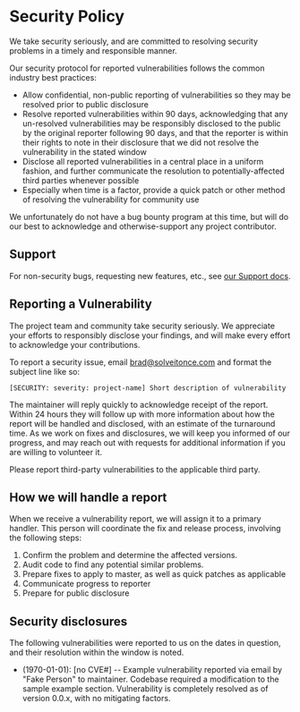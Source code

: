 # Security Policy

We take security seriously, and are committed to resolving security problems in a timely and responsible manner.

Our security protocol for reported vulnerabilities follows the common industry best practices:

  * Allow confidential, non-public reporting of vulnerabilities so they may be resolved prior to public disclosure
  * Resolve reported vulnerabilities within 90 days, acknowledging that any un-resolved vulnerabilities may be responsibly
    disclosed to the public by the original reporter following 90 days, and that the reporter is within their rights to
    note in their disclosure that we did not resolve the vulnerability in the stated window
  * Disclose all reported vulnerabilities in a central place in a uniform fashion, and further communicate the resolution
    to potentially-affected third parties whenever possible
  * Especially when time is a factor, provide a quick patch or other method of resolving the vulnerability for community use

We unfortunately do not have a bug bounty program at this time, but will do our best to acknowledge and otherwise-support
any project contributor.

## Support

For non-security bugs, requesting new features, etc., see [our Support docs](SUPPORT.md).

## Reporting a Vulnerability

The project team and community take security seriously. We appreciate your efforts to responsibly disclose your findings,
and will make every effort to acknowledge your contributions.

To report a security issue, email [brad@solveitonce.com](mailto:brad@solveitonce.com) and format the subject line like so:

```
[SECURITY: severity: project-name] Short description of vulnerability
```

The maintainer will reply quickly to acknowledge receipt of the report. Within 24 hours they will follow up with more information
about how the report will be handled and disclosed, with an estimate of the turnaround time. As we work on fixes and disclosures,
we will keep you informed of our progress, and may reach out with requests for additional information if you are willing to
volunteer it.

Please report third-party vulnerabilities to the applicable third party.

## How we will handle a report

When we receive a vulnerability report, we will assign it to a primary handler. This person will coordinate the fix and
release process, involving the following steps:

  1. Confirm the problem and determine the affected versions.
  2. Audit code to find any potential similar problems.
  3. Prepare fixes to apply to master, as well as quick patches as applicable
  4. Communicate progress to reporter
  5. Prepare for public disclosure

## Security disclosures

The following vulnerabilities were reported to us on the dates in question, and their resolution within the window is noted.

  * (1970-01-01): \[no CVE#] -- Example vulnerability reported via email by "Fake Person" to maintainer. Codebase required
    a modification to the sample example section. Vulnerability is completely resolved as of version 0.0.x, with no mitigating
    factors.
